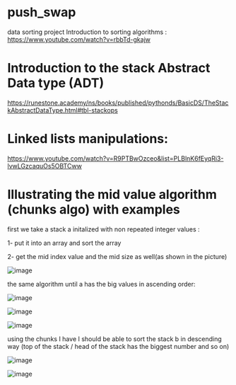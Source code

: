 # push_swap
data sorting project 
Introduction to sorting algorithms : https://www.youtube.com/watch?v=rbbTd-gkajw


# Introduction to the stack Abstract Data type (ADT)


https://runestone.academy/ns/books/published/pythonds/BasicDS/TheStackAbstractDataType.html#tbl-stackops

# Linked lists manipulations:

https://www.youtube.com/watch?v=R9PTBwOzceo&list=PLBlnK6fEyqRi3-lvwLGzcaquOs5OBTCww

# Illustrating the mid value algorithm (chunks algo) with examples

first we take a stack a initalized with non repeated integer values : 

1- put it into an array and sort the array

2- get the mid index value and the mid size as well(as shown in the picture)

![image](https://github.com/user-attachments/assets/94a1a121-630a-4fc3-8fd7-6c825065a674)

the same algorithm until a has the big values in ascending order:

![image](https://github.com/user-attachments/assets/1ac03f46-45c7-4a76-865a-f1d1cd0f789f)

![image](https://github.com/user-attachments/assets/3c12c629-5497-4a4f-8ade-85866d3f5bc8)

![image](https://github.com/user-attachments/assets/ca3879f7-1d31-4922-94d0-b761c065257d)

using the chunks I have I should be able to sort the stack b in descending way (top of the stack / head of the stack has the biggest number and so on)

![image](https://github.com/user-attachments/assets/8955b2ac-1828-430c-ad60-34ad3440cf3e)

![image](https://github.com/user-attachments/assets/5658d613-accc-4031-a3c2-6827ebe21b90)






